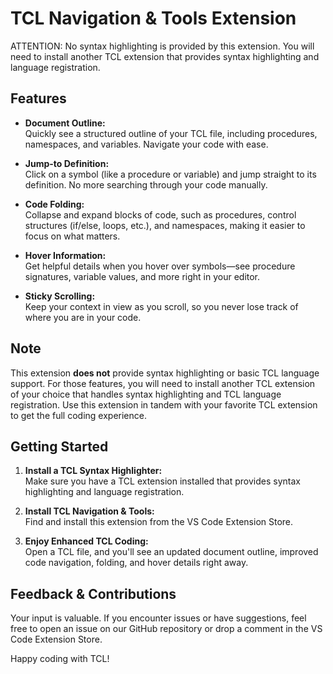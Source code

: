 # TCL Navigation & Tools Extension

ATTENTION: No syntax highlighting is provided by this extension. You will need to install another TCL extension that provides syntax highlighting and language registration.

## Features

- **Document Outline:**  
  Quickly see a structured outline of your TCL file, including procedures, namespaces, and variables. Navigate your code with ease.

- **Jump-to Definition:**  
  Click on a symbol (like a procedure or variable) and jump straight to its definition. No more searching through your code manually.

- **Code Folding:**  
  Collapse and expand blocks of code, such as procedures, control structures (if/else, loops, etc.), and namespaces, making it easier to focus on what matters.

- **Hover Information:**  
  Get helpful details when you hover over symbols—see procedure signatures, variable values, and more right in your editor.

- **Sticky Scrolling:**  
  Keep your context in view as you scroll, so you never lose track of where you are in your code.

## Note

This extension **does not** provide syntax highlighting or basic TCL language support. For those features, you will need to install another TCL extension of your choice that handles syntax highlighting and TCL language registration. Use this extension in tandem with your favorite TCL extension to get the full coding experience.

## Getting Started

1. **Install a TCL Syntax Highlighter:**  
   Make sure you have a TCL extension installed that provides syntax highlighting and language registration.

2. **Install TCL Navigation & Tools:**  
   Find and install this extension from the VS Code Extension Store.

3. **Enjoy Enhanced TCL Coding:**  
   Open a TCL file, and you'll see an updated document outline, improved code navigation, folding, and hover details right away.

## Feedback & Contributions

Your input is valuable. If you encounter issues or have suggestions, feel free to open an issue on our GitHub repository or drop a comment in the VS Code Extension Store.

Happy coding with TCL!
